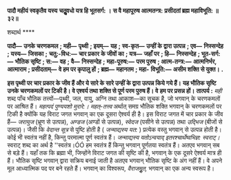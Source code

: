 **पादौ महीयं स्वकृतैव यस्य** **चतुॢवधो यत्र हि भूतसर्ग: ।** **स वै महापूरुष आत्मतन्त्र:** **प्रसीदतां ब्रह्म महाविभूति: ॥ ३२॥** 

शब्दार्थ **** 

**पादौ—** **उनके चरणकमल** **; मही—** **पृथ्वी** **; इयम्—** **यह** **; स्व-कृत—** **उन्हीं के द्वारा उत्पन्न** **; एव—** **निस्सन्देह** **; यस्य—** **जिसका** **;** **चतु:-विध:—** **चार प्रकार के जीवों का** **; यत्र—** **जहाँ पर** **; हि—** **निस्सन्देह** **; भूत-सर्ग:—** **भौतिक सृष्टि** **; स:—** **वह** **; वै—** **निस्सन्देह** **;** **महा-पूरुष:—** **परम पुरुष** **; आत्म-तन्त्र:—** **आत्मनिर्भर, आत्माराम** **; प्रसीदताम्—** **वे हम पर कृपालु हों** **; ब्रह्म—** **महानतम** **; महा-** **विभूति:—** **असीम शक्ति से युक्त।** **.** 

**इस पृथ्वी पर चार प्रकार के जीव हैं और ये सारे के सारे उन्हीं के द्वारा उत्पन्न किये गये हैं।** **यह भौतिक सृष्टि उनके चरणकमलों पर टिकी है। वे एश्वर्य तथा शक्ति से पूर्ण परम पुरुष हैं। वे** **हम पर प्रसन्न हों।** **तात्पर्य :** *मही* शब्द पाँच भौतिक तत्त्वों—पृथ्वी, जल, वायु, अग्नि तथा आकाश—का सूचक है, जो भगवान् के चरणकमलों पर आश्रित हैं। *महत्पदं पुण्ययशो मुरारे:।*  *महत्-तत्त्व* अर्थात् समग्र भौतिक शक्ति भगवान् के चरणकमलों पर टिकी है क्योंकि यह विराट जगत भगवान् का एक दूसरा ऐश्वर्य ही है। इस विराट जगत में चार प्रकार के जीव हैं— *जरायुज* (भ्रूण से उत्पन्न), *अण्डज* (अण्डों से उत्पन्न), *स्वेदज* (पसीने से उत्पन्न) तथा *उद्भिज* (बीजों से उत्पन्न)। जैसी कि *वेदान्त सूत्र* से पुष्टि होती है ( *जन्माद्यस्य यत:* ) प्रत्येक वस्तु भगवान् से उत्पन्न होती है। कोई भी स्वतंत्र नहीं है, किन्तु परमात्मा पूर्ण स्वतंत्र हैं। *जन्माद्यस्य यतोऽन्वयाद् इतरश्चार्थेष्वभिज्ञ: स्वराट्।* स्वराट् शब्द का अर्थ है ''स्वतंत्र।ÓÓ हम स्वतंत्र हैं किन्तु भगवान् पूर्णतया स्वतंत्र हैं। अतएव भगवान् सब से बड़े हैं। यहाँ तक कि ब्रह्मा भी, जिन्होंने विराट जगत की सृष्टि की है, भगवान् के एक दूसरे ऐश्वर्य मात्र ही हैं। भौतिक सृष्टि भगवान् द्वारा सक्रिय बनाई जाती है अतएव भगवान् भौतिक सृष्टि के अंग नहीं हैं। वे अपने मूल आध्यात्मिक पद पर बने रहते हैं। भगवान् का विश्वरूप, *वैराजमूॢत,* भगवान् का एक अन्य स्वरूप है।  